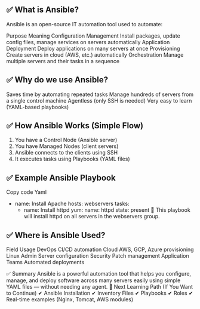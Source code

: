 ## ✅ What is Ansible?

Ansible is an open-source IT automation tool used to automate:

Purpose
Meaning
Configuration Management
Install packages, update config files, manage services on servers automatically
Application Deployment
Deploy applications on many servers at once
Provisioning
Create servers in cloud (AWS, etc.) automatically
Orchestration
Manage multiple servers and their tasks in a sequence

## ✅ Why do we use Ansible?
Saves time by automating repeated tasks
Manage hundreds of servers from a single control machine
Agentless (only SSH is needed)
Very easy to learn (YAML-based playbooks)

## ✅ How Ansible Works (Simple Flow)
1. You have a Control Node (Ansible server)
2. You have Managed Nodes (client servers)
3. Ansible connects to the clients using SSH
4. It executes tasks using Playbooks (YAML files)

## ✅ Example Ansible Playbook
Copy code
Yaml
- name: Install Apache
  hosts: webservers
  tasks:
    - name: Install httpd
      yum:
        name: httpd
        state: present
📌 This playbook will install httpd on all servers in the webservers group.

## ✅ Where is Ansible Used?
Field
Usage
DevOps
CI/CD automation
Cloud
AWS, GCP, Azure provisioning
Linux Admin
Server configuration
Security
Patch management
Application Teams
Automated deployments

✅ Summary
Ansible is a powerful automation tool that helps you configure, manage, and deploy software across many servers easily using simple YAML files — without needing any agent.
📌 Next Learning Path (If You Want to Continue)
✔ Ansible Installation
✔ Inventory Files
✔ Playbooks
✔ Roles
✔ Real-time examples (Nginx, Tomcat, AWS modules)
